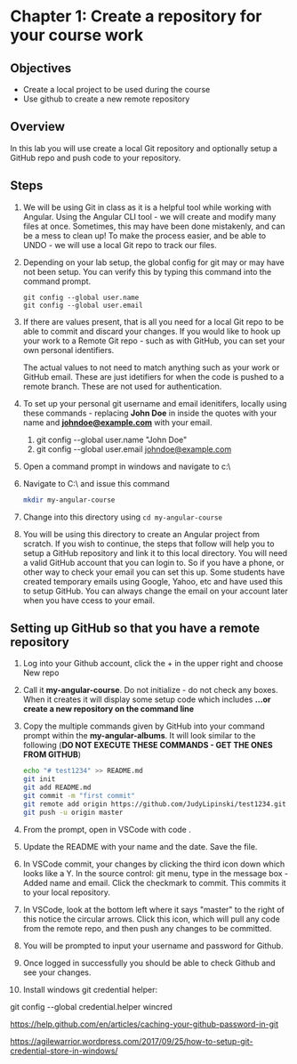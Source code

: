 # Chapter 1: Create a repository for your course work

## Objectives

- Create a local project to be used during the course
- Use github to create a new remote repository

## Overview

In this lab you will use create a local Git repository and optionally setup a GitHub repo and push code to your repository.

## Steps

1. We will be using Git in class as it is a helpful tool while working with Angular. Using the Angular CLI tool - we will create and modify many files at once. Sometimes, this may have been done mistakenly, and can be a mess to clean up! To make the process easier, and be able to UNDO - we will use a local Git repo to track our files.
   
2. Depending on your lab setup, the global config for git may or may have not been setup. You can verify this by typing this command into the command prompt.  
    ```
    git config --global user.name   
    git config --global user.email
    ```

3. If there are values present, that is all you need for a local Git repo to be able to commit and discard your changes.  If you would like to hook up your work to a Remote Git repo - such as with GitHub, you can set your own personal identifiers.
   
   The actual values to not need to match anything such as your work or GitHub email. These are just idetifiers for when the code is pushed to a remote branch. These are not used for authentication.
   
4. To set up your personal git username and email idenitifers, locally using these commands - replacing **John Doe** in inside the quotes with your name and **johndoe@example.com** with your email.

   1. git config --global user.name "John Doe"
   2. git config --global user.email johndoe@example.com

5. Open a command prompt in windows and navigate to c:\

6. Navigate to C:\ and issue this command

   ```bash
   mkdir my-angular-course
   ```

7. Change into this directory using `cd my-angular-course`

8. You will be using this directory to create an Angular project from scratch. If you wish to continue, the steps that follow will help you to setup a GitHub repository and link it to this local directory. You will need a valid GitHub account that you can login to. So if you have a phone, or other way to check your email you can set this up. Some students have created temporary emails using Google, Yahoo, etc and have used this to setup GitHub. You can always change the email on your account later when you have ccess to your email.




## Setting up GitHub so that you have a remote repository

1. Log into your Github account, click the + in the upper right and choose New repo

2.  Call it **my-angular-course**. Do not initialize - do not check any boxes. When it creates it will display some setup code which includes **…or create a new repository on the command line**

3.  Copy the multiple commands given by GitHub into your command prompt within the **my-angular-albums**. It will look similar to the following (**DO NOT EXECUTE THESE COMMANDS - GET THE ONES FROM GITHUB**)

    ```bash
    echo "# test1234" >> README.md
    git init
    git add README.md
    git commit -m "first commit"
    git remote add origin https://github.com/JudyLipinski/test1234.git
    git push -u origin master
    ```

4.  From the prompt, open in VSCode with code .

5.  Update the README with your name and the date. Save the file.

6.  In VSCode commit, your changes by clicking the third icon down which looks like a Y. In the source control: git menu, type in the message box - Added name and email. Click the checkmark to commit. This commits it to your local repository.

7.  In VSCode, look at the bottom left where it says "master" to the right of this notice the circular arrows. Click this icon, which will pull any code from the remote repo, and then push any changes to be committed.

8.  You will be prompted to input your username and password for Github.

9.  Once logged in successfully you should be able to check Github and see your changes.

10. Install windows git credential helper:

   git config --global credential.helper wincred

   https://help.github.com/en/articles/caching-your-github-password-in-git

   https://agilewarrior.wordpress.com/2017/09/25/how-to-setup-git-credential-store-in-windows/
